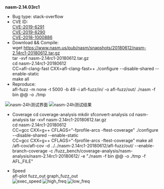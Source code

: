 **nasm-2.14.03rc1**
* Bug type: stack-overflow    
* CVE ID:    
[CVE-2019-6291](https://cve.mitre.org/cgi-bin/cvename.cgi?name=CVE-2019-6291)    
[CVE-2019-6290](https://cve.mitre.org/cgi-bin/cvename.cgi?name=CVE-2019-6290)    
[CVE-2018-1000886](https://cve.mitre.org/cgi-bin/cvename.cgi?name=CVE-2018-1000886)     
* Download && Compile:    
wget https://www.nasm.us/pub/nasm/snapshots/20180612/nasm-2.14rc1-20180612.tar.gz    
tar -xvf nasm-2.14rc1-20180612.tar.gz     
cd nasm-2.14rc1-20180612    
CC=afl-clang-fast CXX=afl-clang-fast++ ./configure --disable-shared --enable-static    
make all
* Reproduce:    
afl-fuzz -m none -t 5000 -b 49 -i afl-fuzz/in/ -o afl-fuzz/out/ ./nasm -f bin @@ -o ./tmp

![nasm-24h测试界面](https://user-images.githubusercontent.com/76025773/221198385-11132fdc-f41f-44e5-9f58-467bd7493ed4.png)
![nasm-24h测试结果](https://user-images.githubusercontent.com/76025773/221198414-117969c3-bbfd-4bc8-befc-5f116a25cece.png)


* Coverage
cd coverage-analysis mkdir sfconvert-analysis
cd nasm-analysis
tar -xvf nasm-2.14rc1-20180612.tar.gz           
cd nasm-2.14rc1-20180612    
CC=gcc CXX=g++ CFLAGS="-fprofile-arcs -ftest-coverage" ./configure --disable-shared --enable-static           
CC=gcc CXX=g++ CFLAGS="-fprofile-arcs -ftest-coverage" make all
/afl-cov/afl-cov -d ../../nasm-2.14rc1-20180612/afl-fuzz/out/ --enable-branch-coverage -c /fuzz_bench/coverage-analysis/nasm-analysis/nasm-2.14rc1-20180612/ -e "./nasm -f bin @@ -o ./tmp -f AFL_FILE"

* Speed       
afl-plot fuzz_out graph_fuzz_out        
![exec_speed](https://user-images.githubusercontent.com/76025773/221198314-449e95bd-0c9b-4387-8f67-3ad23da88086.png)
![high_freq](https://user-images.githubusercontent.com/76025773/221198321-d57ad46f-35f5-404e-88b1-ed28c2ba622c.png)
![low_freq](https://user-images.githubusercontent.com/76025773/221198335-ea5a950c-ed61-46ef-9ea5-1f42c69f6a3e.png)
